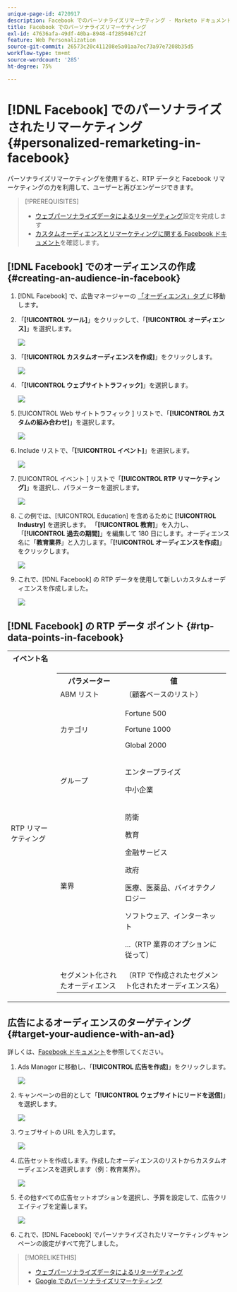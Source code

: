 ```yaml
---
unique-page-id: 4720917
description: Facebook でのパーソナライズリマーケティング - Marketo ドキュメント - 製品ドキュメント
title: Facebook でのパーソナライズリマーケティング
exl-id: 47636afa-49df-40ba-8948-4f2850467c2f
feature: Web Personalization
source-git-commit: 26573c20c411208e5a01aa7ec73a97e7208b35d5
workflow-type: tm+mt
source-wordcount: '285'
ht-degree: 75%

---
```


# [!DNL Facebook] でのパーソナライズされたリマーケティング {#personalized-remarketing-in-facebook}

パーソナライズリマーケティングを使用すると、RTP データと Facebook リマーケティングの力を利用して、ユーザーと再びエンゲージできます。

>[!PREREQUISITES]
>
>* [ウェブパーソナライズデータによるリターゲティング](/help/marketo/product-docs/web-personalization/website-retargeting/retargeting-with-web-personalization-data.md)設定を完成します
>* [](https://developers.facebook.com/docs/ads-for-websites/website-custom-audiences/getting-started#install-the-pixel) [カスタムオーディエンスとリマーケティングに関する Facebook ドキュメント](https://developers.facebook.com/docs/ads-for-websites/website-custom-audiences/getting-started#install-the-pixel)を確認します。

## [!DNL Facebook] でのオーディエンスの作成 {#creating-an-audience-in-facebook}

1. [!DNL Facebook] で、広告マネージャーの [ 「オーディエンス」タブ ](https://www.facebook.com/ads/audience_manager) に移動します。

1. 「**[!UICONTROL ツール]**」をクリックして、「**[!UICONTROL オーディエンス]**」を選択します。

   ![](assets/one-1.png)

1. 「**[!UICONTROL カスタムオーディエンスを作成]**」をクリックします。

   ![](assets/two-1.png)

1. 「**[!UICONTROL ウェブサイトトラフィック]**」を選択します。

   ![](assets/image2015-1-19-16-3a32-3a2.png)

1. [!UICONTROL Web サイトトラフィック ] リストで、「**[!UICONTROL カスタムの組み合わせ]**」を選択します。

   ![](assets/image2015-1-19-16-3a33-3a21.png)

1. Include リストで、「**[!UICONTROL イベント]**」を選択します。

   ![](assets/image2015-1-19-16-3a34-3a9.png)

1. [!UICONTROL  イベント ] リストで「**[!UICONTROL RTP リマーケティング]**」を選択し、パラメーターを選択します。

   ![](assets/image2015-1-19-16-3a52-3a29.png)

1. この例では、[!UICONTROL Education] を含めるために **[!UICONTROL Industry]** を選択します。 「**[!UICONTROL 教育]**」を入力し、「**[!UICONTROL 過去の期間]**」を編集して 180 日にします。オーディエンス名に「**教育業界**」と入力します。「**[!UICONTROL オーディエンスを作成]**」をクリックします。

   ![](assets/image2015-1-19-16-3a56-3a15.png)

1. これで、[!DNL Facebook] の RTP データを使用して新しいカスタムオーディエンスを作成しました。

   ![](assets/image2015-1-19-16-3a59-3a2.png)

## [!DNL Facebook] の RTP データ ポイント {#rtp-data-points-in-facebook}

<table>
 <tbody>
  <tr>
   <th>イベント名</th>
   <th> </th>
  </tr>
  <tr>
   <td>RTP リマーケティング</td>
   <td>
    <div>
     <table>
      <tbody>
       <tr>
        <th>パラメーター</th>
        <th>値</th>
       </tr>
       <tr>
        <td>ABM リスト</td>
        <td>（顧客ベースのリスト）</td>
       </tr>
       <tr>
        <td colspan="1">カテゴリ</td>
        <td colspan="1"><p>Fortune 500</p><p>Fortune 1000</p><p>Global 2000</p></td>
       </tr>
       <tr>
        <td colspan="1">グループ</td>
        <td colspan="1"><p>エンタープライズ</p><p>中小企業</p></td>
       </tr>
       <tr>
        <td>業界</td>
        <td><p>防衛</p><p>教育</p><p>金融サービス</p><p>政府</p><p>医療、医薬品、バイオテクノロジー</p><p>ソフトウェア、インターネット</p><p>...（RTP 業界のオプションに従って）</p></td>
       </tr>
       <tr>
        <td colspan="1">セグメント化されたオーディエンス</td>
        <td colspan="1">（RTP で作成されたセグメント化されたオーディエンス名）</td>
       </tr>
      </tbody>
     </table>
    </div></td>
  </tr>
 </tbody>
</table>

## 広告によるオーディエンスのターゲティング {#target-your-audience-with-an-ad}

詳しくは、[Facebook ドキュメント](https://developers.facebook.com/docs/ads-for-websites/website-custom-audiences/getting-started#target-your-audience)を参照してください。

1. Ads Manager に移動し、「**[!UICONTROL 広告を作成]**」をクリックします。

   ![](assets/image2015-1-19-17-3a10-3a19.png)

1. キャンペーンの目的として「**[!UICONTROL ウェブサイトにリードを送信]**」を選択します。

   ![](assets/image2015-1-19-17-3a11-3a20.png)

1. ウェブサイトの URL を入力します。

   ![](assets/image2015-1-19-17-3a12-3a39.png)

1. 広告セットを作成します。作成したオーディエンスのリストからカスタムオーディエンスを選択します（例：教育業界）。

   ![](assets/image2015-1-19-17-3a18-3a13.png)

1. その他すべての広告セットオプションを選択し、予算を設定して、広告クリエイティブを定義します。

   ![](assets/image2015-1-19-17-3a19-3a25.png)

1. これで、[!DNL Facebook] でパーソナライズされたリマーケティングキャンペーンの設定がすべて完了しました。

>[!MORELIKETHIS]
>
>* [ウェブパーソナライズデータによるリターゲティング](/help/marketo/product-docs/web-personalization/website-retargeting/retargeting-with-web-personalization-data.md)
>* [Google でのパーソナライズリマーケティング](/help/marketo/product-docs/web-personalization/website-retargeting/personalized-remarketing-in-google.md)
